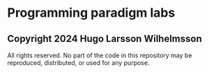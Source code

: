 # Programming paradigm labs

## Copyright 2024 Hugo Larsson Wilhelmsson

All rights reserved. No part of the code in this repository may be reproduced, distributed, or used for any purpose.

